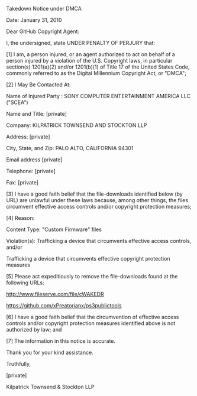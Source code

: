 Takedown Notice under DMCA

Date: January 31, 2010

Dear GitHub Copyright Agent:

I, the undersigned, state UNDER PENALTY OF PERJURY that:

[1] I am, a person injured, or an agent authorized to act on behalf of a person injured by a violation of the U.S. Copyright laws, in particular section(s) 1201(a)(2) and/or 1201(b)(1) of Title 17 of the United States Code, commonly referred to as the Digital Millennium Copyright Act, or "DMCA";

[2] I May Be Contacted At:

Name of Injured Party : SONY COMPUTER ENTERTAINMENT AMERICA LLC ("SCEA")

Name and Title: [private]

Company: KILPATRICK TOWNSEND AND STOCKTON LLP

Address: [private]

City, State, and Zip: PALO ALTO, CALIFORNIA 94301

Email address [private]

Telephone: [private]

Fax: [private]

[3] I have a good faith belief that the file-downloads identified below (by URL) are unlawful under these laws because, among other things, the files circumvent effective access controls and/or copyright protection measures;

[4] Reason:

Content Type: "Custom Firmware" files

Violation(s): Trafficking a device that circumvents effective access controls, and/or

Trafficking a device that circumvents effective copyright protection measures

[5] Please act expeditiously to remove the file-downloads found at the following URLs:

<http://www.fileserve.com/file/cWAKEDR>

<https://github.com/xPreatorianx/ps3publictools>

[6] I have a good faith belief that the circumvention of effective access controls and/or copyright protection measures identified above is not authorized by law; and

[7] The information in this notice is accurate.

Thank you for your kind assistance.

Truthfully,

[private]

Kilpatrick Townsend & Stockton LLP
